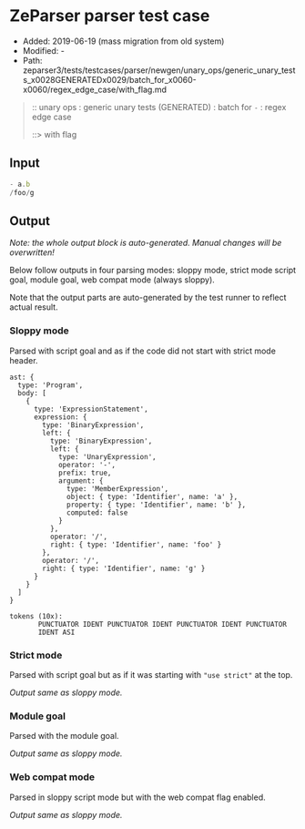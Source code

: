 # ZeParser parser test case

- Added: 2019-06-19 (mass migration from old system)
- Modified: -
- Path: zeparser3/tests/testcases/parser/newgen/unary_ops/generic_unary_tests_x0028GENERATEDx0029/batch_for_x0060-x0060/regex_edge_case/with_flag.md

> :: unary ops : generic unary tests (GENERATED) : batch for `-` : regex edge case
>
> ::> with flag

## Input

`````js
- a.b
/foo/g
`````

## Output

_Note: the whole output block is auto-generated. Manual changes will be overwritten!_

Below follow outputs in four parsing modes: sloppy mode, strict mode script goal, module goal, web compat mode (always sloppy).

Note that the output parts are auto-generated by the test runner to reflect actual result.

### Sloppy mode

Parsed with script goal and as if the code did not start with strict mode header.

`````
ast: {
  type: 'Program',
  body: [
    {
      type: 'ExpressionStatement',
      expression: {
        type: 'BinaryExpression',
        left: {
          type: 'BinaryExpression',
          left: {
            type: 'UnaryExpression',
            operator: '-',
            prefix: true,
            argument: {
              type: 'MemberExpression',
              object: { type: 'Identifier', name: 'a' },
              property: { type: 'Identifier', name: 'b' },
              computed: false
            }
          },
          operator: '/',
          right: { type: 'Identifier', name: 'foo' }
        },
        operator: '/',
        right: { type: 'Identifier', name: 'g' }
      }
    }
  ]
}

tokens (10x):
       PUNCTUATOR IDENT PUNCTUATOR IDENT PUNCTUATOR IDENT PUNCTUATOR
       IDENT ASI
`````

### Strict mode

Parsed with script goal but as if it was starting with `"use strict"` at the top.

_Output same as sloppy mode._

### Module goal

Parsed with the module goal.

_Output same as sloppy mode._

### Web compat mode

Parsed in sloppy script mode but with the web compat flag enabled.

_Output same as sloppy mode._
